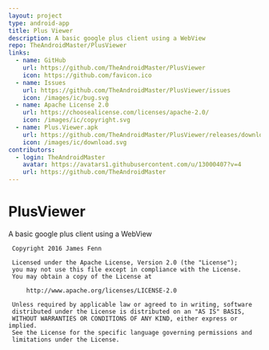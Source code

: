 ```yaml
---
layout: project
type: android-app
title: Plus Viewer
description: A basic google plus client using a WebView
repo: TheAndroidMaster/PlusViewer
links:
  - name: GitHub
    url: https://github.com/TheAndroidMaster/PlusViewer
    icon: https://github.com/favicon.ico
  - name: Issues
    url: https://github.com/TheAndroidMaster/PlusViewer/issues
    icon: /images/ic/bug.svg
  - name: Apache License 2.0
    url: https://choosealicense.com/licenses/apache-2.0/
    icon: /images/ic/copyright.svg
  - name: Plus.Viewer.apk
    url: https://github.com/TheAndroidMaster/PlusViewer/releases/download/v1.0/Plus.Viewer.apk
    icon: /images/ic/download.svg
contributors:
  - login: TheAndroidMaster
    avatar: https://avatars1.githubusercontent.com/u/13000407?v=4
    url: https://github.com/TheAndroidMaster
---
```


# PlusViewer
A basic google plus client using a WebView

     Copyright 2016 James Fenn

     Licensed under the Apache License, Version 2.0 (the "License");
     you may not use this file except in compliance with the License.
     You may obtain a copy of the License at

         http://www.apache.org/licenses/LICENSE-2.0

     Unless required by applicable law or agreed to in writing, software
     distributed under the License is distributed on an "AS IS" BASIS,
     WITHOUT WARRANTIES OR CONDITIONS OF ANY KIND, either express or implied.
     See the License for the specific language governing permissions and
     limitations under the License.
